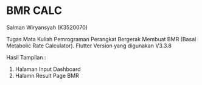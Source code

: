 # BMR CALC
Salman Wiryansyah (K3520070)

Tugas Mata Kuliah Pemrograman Perangkat Bergerak Membuat BMR (Basal Metabolic Rate Calculator).
Flutter Version yang digunakan V3.3.8 

Hasil Tampilan :
1. Halaman Input Dashboard 
2. Halamn Result Page BMR


